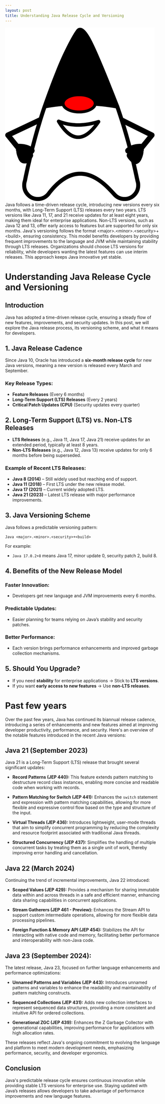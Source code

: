 ```yaml
---
layout: post
title: Understanding Java Release Cycle and Versioning
---
```

<div class="row">
    <div class="col-sm-2">
        <img src="/images/java.png" alt="Java logo"/>
    </div>
    <div class="col-sm-10">
        Java follows a time-driven release cycle, introducing new versions every six months, with Long-Term Support (LTS) releases every two years.
         LTS versions like Java 11, 17, and 21 receive updates for at least eight years, making them ideal for enterprise applications.
         Non-LTS versions, such as Java 12 and 13, offer early access to features but are supported for only six months.
         Java's versioning follows the format &lt;major&gt;.&lt;minor&gt;.&lt;security&gt;+&lt;build&gt;, ensuring consistency.
         This model benefits developers by providing frequent improvements to the language and JVM while maintaining stability through LTS releases.
         Organizations should choose LTS versions for reliability, while developers wanting the latest features can use interim releases.
         This approach keeps Java innovative yet stable.
    </div>
</div>


# Understanding Java Release Cycle and Versioning

## Introduction
Java has adopted a time-driven release cycle, ensuring a steady flow of new features, improvements, and security updates. In this post, we will explore the Java release process, its versioning scheme, and what it means for developers.

## 1. Java Release Cadence
Since Java 10, Oracle has introduced a **six-month release cycle** for new Java versions, meaning a new version is released every March and September.

### Key Release Types:
- **Feature Releases** (Every 6 months)
- **Long-Term Support (LTS) Releases** (Every 2 years)
- **Critical Patch Updates (CPU)** (Security updates every quarter)

## 2. Long-Term Support (LTS) vs. Non-LTS Releases
- **LTS Releases** (e.g., Java 11, Java 17, Java 21) receive updates for an extended period, typically at least 8 years.
- **Non-LTS Releases** (e.g., Java 12, Java 13) receive updates for only 6 months before being superseded.

### Example of Recent LTS Releases:
- **Java 8 (2014)** – Still widely used but reaching end of support.
- **Java 11 (2018)** – First LTS under the new release model.
- **Java 17 (2021)** – Current widely adopted LTS.
- **Java 21 (2023)** – Latest LTS release with major performance improvements.

## 3. Java Versioning Scheme
Java follows a predictable versioning pattern:
```
Java <major>.<minor>.<security>+<build>
```
For example:
- `Java 17.0.2+8` means Java 17, minor update 0, security patch 2, build 8.

## 4. Benefits of the New Release Model
### Faster Innovation:
- Developers get new language and JVM improvements every 6 months.

### Predictable Updates:
- Easier planning for teams relying on Java’s stability and security patches.

### Better Performance:
- Each version brings performance enhancements and improved garbage collection mechanisms.

## 5. Should You Upgrade?
- If you need **stability** for enterprise applications → Stick to **LTS versions**.
- If you want **early access to new features** → Use **non-LTS releases**.

# Past few years

Over the past few years, Java has continued its biannual release cadence, introducing a series of enhancements and new features aimed at improving developer productivity, performance, and security. Here's an overview of the notable features introduced in the recent Java versions:

## Java 21 (September 2023)

Java 21 is a Long-Term Support (LTS) release that brought several significant updates:

- **Record Patterns (JEP 440):** This feature extends pattern matching to destructure record class instances, enabling more concise and readable code when working with records.

- **Pattern Matching for Switch (JEP 441):** Enhances the `switch` statement and expression with pattern matching capabilities, allowing for more flexible and expressive control flow based on the type and structure of the input.

- **Virtual Threads (JEP 436):** Introduces lightweight, user-mode threads that aim to simplify concurrent programming by reducing the complexity and resource footprint associated with traditional Java threads.

- **Structured Concurrency (JEP 437):** Simplifies the handling of multiple concurrent tasks by treating them as a single unit of work, thereby improving error handling and cancellation.

## Java 22 (March 2024)

Continuing the trend of incremental improvements, Java 22 introduced:

- **Scoped Values (JEP 429):** Provides a mechanism for sharing immutable data within and across threads in a safe and efficient manner, enhancing data sharing capabilities in concurrent applications.

- **Stream Gatherers (JEP 461 - Preview):** Enhances the Stream API to support custom intermediate operations, allowing for more flexible data processing pipelines.

- **Foreign Function & Memory API (JEP 454):** Stabilizes the API for interacting with native code and memory, facilitating better performance and interoperability with non-Java code.

## Java 23 (September 2024):

The latest release, Java 23, focused on further language enhancements and performance optimizations:

- **Unnamed Patterns and Variables (JEP 443):** Introduces unnamed patterns and variables to enhance the readability and maintainability of pattern matching constructs.

- **Sequenced Collections (JEP 431):** Adds new collection interfaces to represent sequenced data structures, providing a more consistent and intuitive API for ordered collections.

- **Generational ZGC (JEP 439):** Enhances the Z Garbage Collector with generational capabilities, improving performance for applications with high allocation rates.

These releases reflect Java's ongoing commitment to evolving the language and platform to meet modern development needs, emphasizing performance, security, and developer ergonomics.

## Conclusion
Java's predictable release cycle ensures continuous innovation while providing stable LTS versions for enterprise use. Staying updated with Java’s releases allows developers to take advantage of performance improvements and new language features.

